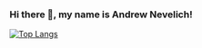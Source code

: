### Hi there 👋, my name is Andrew Nevelich!

[![Top Langs](https://github-readme-stats.vercel.app/api/top-langs/?username=Giroskop&&hide=PHP&layout=compact)](https://github.com/Giroskop/github-readme-stats)


<!--
**Giroskop/Giroskop** is a ✨ _special_ ✨ repository because its `README.md` (this file) appears on your GitHub profile.

Here are some ideas to get you started:

- 🔭 I’m currently working on ...
- 🌱 I’m currently learning ...
- 👯 I’m looking to collaborate on ...
- 🤔 I’m looking for help with ...
- 💬 Ask me about ...
- 📫 How to reach me: ...
- 😄 Pronouns: ...
- ⚡ Fun fact: ...
-->

